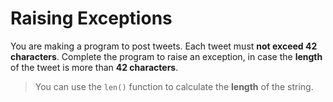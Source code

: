 # Raising Exceptions

You are making a program to post tweets. Each tweet must **not exceed 42 characters**.
Complete the program to raise an exception, in case the **length** of the tweet is more than **42 characters**.

>You can use the `len()` function to calculate the **length** of the string.